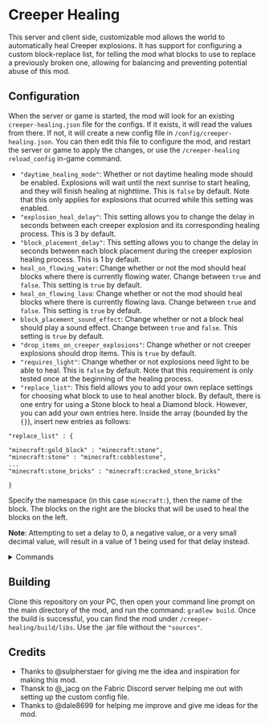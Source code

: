 # Creeper Healing

This server and client side, customizable mod allows the world to automatically heal Creeper explosions. It has support for configuring a custom block-replace list, for telling the mod what blocks to use to replace a previously broken one, allowing for balancing and preventing potential abuse of this mod.

## Configuration
When the server or game is started, the mod will look for an existing `creeper-healing.json` file for the configs. If it exists, it will read the values from there. If not, it will create a new config file in `/config/creeper-healing.json`. You can then edit this file to configure the mod, and restart the server or game to apply the changes, or use the `/creeper-healing reload_config` in-game command.

- `"daytime_healing_mode"`: Whether or not daytime healing mode should be enabled. Explosions will wait until the next sunrise to start healing, and they will finish healing at nighttime. This is `false` by default. Note that this only applies for explosions that ocurred while this setting was enabled.
- `"explosion_heal_delay"`: This setting allows you to change the delay in seconds between each creeper explosion and its corresponding healing process. This is 3 by default.
- `"block_placement_delay"`: This setting allows you to change the delay in seconds between each block placement during the creeper explosion healing process. This is 1 by default.
- `heal_on_flowing_water`: Change whether or not the mod should heal blocks where there is currently flowing water. Change between `true` and `false`. This setting is `true` by default.
- `heal_on_flowing_lava`: Change whether or not the mod should heal blocks where there is currently flowing lava. Change between `true` and `false`. This setting is `true` by default.
- `block_placement_sound_effect`: Change whether or not a block heal should play a sound effect. Change between `true` and `false`. This setting is `true` by default.
- `"drop_items_on_creeper_explosions"`: Change whether or not creeper explosions should drop items. This is `true` by default.
- `"requires_light"`: Change whether or not explosions need light to be able to heal. This is `false` by default. Note that this requirement is only tested once at the beginning of the healing process. 
- `"replace_list"`: This field allows you to add your own replace settings for choosing what block to use to heal another block. By default, there is one entry for using a Stone block to heal a Diamond block. However, you can add your own entries here. Inside the array (bounded by the `{}`), insert new entries as follows:
```
"replace_list" : {

"minecraft:gold_block" : "minecraft:stone",
"minecraft:stone" : "minecraft:cobblestone",
...
"minecraft:stone_bricks" : "minecraft:cracked_stone_bricks"

}
```
Specify the namespace (in this case `minecraft:`), then the name of the block. The blocks on the right are the blocks that will be used to heal the blocks on the left. 

**Note**: Attempting to set a delay to 0, a negative value, or a very small decimal value, will result in a value of 1 being used for that delay instead.

</details>

<details>

<summary>Commands</summary>

You can also edit the mod's settings (except the replace list) via in-game commands:

 - `/creeper-healing settings explosion_heal_delay [decimal argument]`: Change the delay in seconds between each creeper explosion and its corresponding healing process. The change will only apply for explosions that occur after this command was executed. Use this command without passing a value to see the current value in the config.
 - `/creeper-healing settings block_placement_delay [decimal argument]`: Change the delay in seconds between each block placement during the creeper explosion healing process. The change will only apply for explosions that occur after this command was executed. Use this command without passing a value to see the current value in the config.
 - `/creeper-healing settings heal_on_flowing_water [true or false]`: Change whether or not the mod should heal blocks where there is currently flowing water. Use this command without passing a value to see the current value in the config.
 - `/creeper-healing settings heal_on_flowing_lava [true or false]`: Change whether or not the mod should heal blocks where there is currently flowing lava. Use this command without passing a value to see the current value in the config.
- `/creeper-healing settings block_placement_sound_effect [true or false]`: Change whether or not a block heal should play a sound effect. Use this command without passing a value to see the current value in the config.
- `/creeper-healing settings drop_items_on_creeper_explosions [true or false]`: Change whether or not creeper explosions should drop items. Use this command without passing a vlauea to see the current value in the config.
- `/creeper-healing settings requires_light [true or false]`: Change whether or not explosions need light to be able to heal. Use this command without passing a value to see the curernt value in the config.
- `/creeper-healing settings reload`: Allows you to change the values of the config file and apply them to the game or server without having to restart. Note that the reloaded changes will only apply for explosions that occur after the command was executed, except for `heal_on_flowing_water`, `heal_on_flowing_lava`, and `block_placement_sound_effect`.

- `/creeper-healing mode daytime_healing_mode [true or false]`: Whether or not daytime healing mode should be enabled. Explosions will wait until the next sunrise to start healing, and they will finish healing at nighttime. Use this command without passing a value to see the current value in the config.

**Note**: All of these commands require operator permissions.

</details>

## Building

Clone this repository on your PC, then open your command line prompt on the main directory of the mod, and run the command: `gradlew build`. Once the build is successful, you can find the mod under `/creeper-healing/build/libs`. Use the .jar file without the `"sources"`.

## Credits

- Thanks to @sulpherstaer for giving me the idea and inspiration for making this mod.
- Thansk to @_jacg on the Fabric Discord server helping me out with setting up the custom config file.
- Thanks to @dale8699 for helping me improve and give me ideas for the mod.
